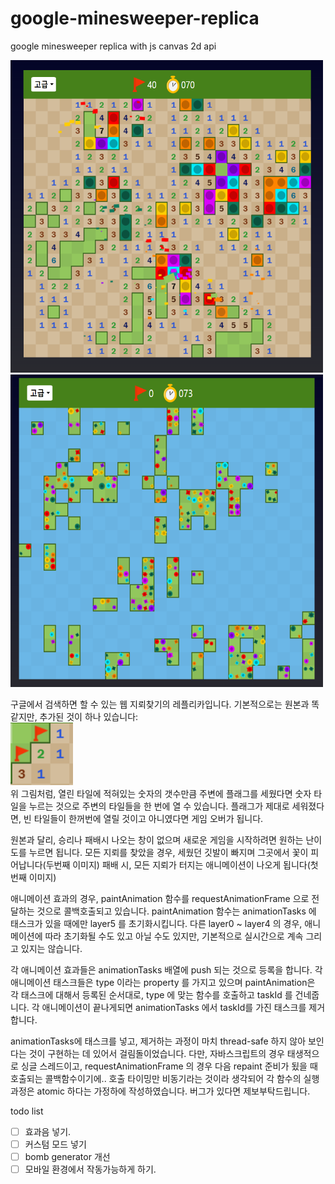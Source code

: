 # google-minesweeper-replica
google minesweeper replica with js canvas 2d api

<img src='https://github.com/teumal/google-minesweeper-replica/blob/main/gameover1.PNG?raw=true' height='500' width='500'>
<img src='https://github.com/teumal/google-minesweeper-replica/blob/main/gameover2.PNG?raw=true' height='500' width='500'>

구글에서 검색하면 할 수 있는 웹 지뢰찾기의 레플리카입니다. 기본적으로는 원본과 똑같지만, 추가된 것이 하나 있습니다:<br>
<img src='https://github.com/teumal/google-minesweeper-replica/blob/main/case1.PNG?raw=true' height='100' width='100'><br>
위 그림처럼, 열린 타일에 적혀있는 숫자의 갯수만큼 주변에 플래그를 세웠다면 숫자 타일을 누르는 것으로 주변의 타일들을 한 번에 열 수 있습니다.
플래그가 제대로 세워졌다면, 빈 타일들이 한꺼번에 열릴 것이고 아니였다면 게임 오버가 됩니다.

원본과 달리, 승리나 패배시 나오는 창이 없으며 새로운 게임을 시작하려면 원하는 난이도를 누르면 됩니다. 모든 지뢰를 찾았을 경우, 세웠던 깃발이 빠지며 그곳에서 꽃이 피어납니다(두번째 이미지) 패배 시, 모든 지뢰가 터지는 애니메이션이 나오게 됩니다(첫번째 이미지)

애니메이션 효과의 경우, paintAnimation 함수를 requestAnimationFrame 으로 전달하는 것으로 콜백호출되고 있습니다. 
paintAnimation 함수는 animationTasks 에 태스크가 있을 때에만 layer5 를 초기화시킵니다. 다른 layer0 ~ layer4 의 경우, 애니메이션에 따라 초기화될 수도 있고 아닐 수도 있지만,
기본적으로 실시간으로 계속 그리고 있지는 않습니다.

각 애니메이션 효과들은 animationTasks 배열에 push 되는 것으로 등록을 합니다. 각 애니메이션 태스크들은 type 이라는 property 를 가지고 있으며
paintAnimation은 각 태스크에 대해서 등록된 순서대로, type 에 맞는 함수를 호출하고 taskId 를 건네줍니다. 각 애니메이션이 끝나게되면 animationTasks 에서 taskId를 가진 태스크를 제거합니다.

animationTasks에 태스크를 넣고, 제거하는 과정이 마치 thread-safe 하지 않아 보인다는 것이 구현하는 데 있어서 걸림돌이었습니다. 다만, 자바스크립트의 경우 태생적으로 싱글 스레드이고, requestAnimationFrame 의 경우 다음 repaint 준비가 됬을 때 호출되는 콜백함수이기에..  호출 타이밍만 비동기라는 것이라 생각되어  각 함수의 실행 과정은 atomic 하다는 가정하에 작성하였습니다. 버그가 있다면 제보부탁드립니다.


todo list
- [ ] 효과음 넣기.
- [ ] 커스텀 모드 넣기
- [ ] bomb generator 개선
- [ ] 모바일 환경에서 작동가능하게 하기.
